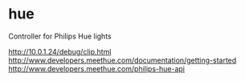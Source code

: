 # hue

Controller for Philips Hue lights

http://10.0.1.24/debug/clip.html
http://www.developers.meethue.com/documentation/getting-started
http://www.developers.meethue.com/philips-hue-api

